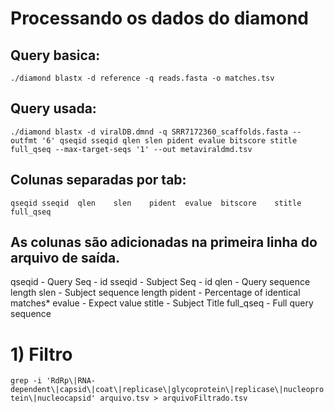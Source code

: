 # Processando os dados do diamond

## Query basica:

`./diamond blastx -d reference -q reads.fasta -o matches.tsv`

## Query usada: 

`./diamond blastx -d viralDB.dmnd -q SRR7172360_scaffolds.fasta --outfmt '6' qseqid sseqid qlen slen pident evalue bitscore stitle full_qseq --max-target-seqs '1' --out metaviraldmd.tsv`

## Colunas separadas por tab:

`qseqid	sseqid	qlen	slen	pident	evalue	bitscore	stitle	full_qseq`	

## As colunas são adicionadas na primeira linha do arquivo de saída.

qseqid - Query Seq - id
sseqid - Subject Seq - id
qlen - Query sequence length
slen - Subject sequence length
pident - Percentage of identical matches*
evalue - Expect value
stitle - Subject Title
full_qseq - Full query sequence

# 1) Filtro 

`grep -i 'RdRp\|RNA-dependent\|capsid\|coat\|replicase\|glycoprotein\|replicase\|nucleoprotein\|nucleocapsid' arquivo.tsv > arquivoFiltrado.tsv`
